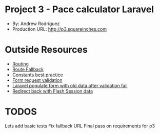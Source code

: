 # Project 3 - Pace calculator Laravel
+ By: Andrew Rodriguez
+ Production URL: <http://p3.squareinches.com>

# Outside Resources
+ [Routing](https://laravel.com/docs/5.7/routing)
+ [Route Fallback](https://laravel.com/docs/5.7/routing)
+ [Constants best practice](https://stackoverflow.com/questions/42155536/what-is-the-best-practice-for-adding-constants-in-laravel-long-list)
+ [Form request validation](https://laravel.com/docs/5.7/validation#form-request-validation)
+ [Laravel populate form with old data after validation fail](https://stackoverflow.com/questions/40111684/how-to-re-populate-form-with-old-data-if-a-validation-error-occurs)
+ [Redirect back with Flash Session data](https://laravel.com/docs/5.7/redirects#redirecting-with-flashed-session-data)


# TODOS
Lets add basic tests
Fix fallback URL
Final pass on requirements for p3
